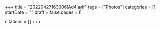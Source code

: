 +++
title = "20220427163006!Ad4.avif"
tags = ["Photos"]
categories = []
startDate = ""
draft = false
pages = []

citations = []
+++
